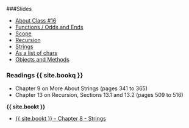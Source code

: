 <a name="class16"></a>

###Slides

* [About Class #16](classes/16/slides/meta.html)
* [Functions / Odds and Ends](classes/16/slides/functions.html)
* [Scope](classes/16/slides/scope.html)
* [Recursion](classes/16/slides/recursion.html)
* [Strings](classes/16/slides/strings.html)
* [As a list of chars](classes/16/slides/strings_as_list.html)
* [Objects and Methods](classes/16/slides/objects_and_methods.html)

### Readings __{{ site.bookq }}__

* Chapter 9 on More About Strings (pages 341 to 365)
* Chapter 13 on Recursion, Sections 13.1 and 13.2 (pages 509 to 516)

__{{ site.bookt }}__

* [{{ site.bookt }} - Chapter 8 - Strings](http://openbookproject.net/thinkcs/python/english3e/strings.html)

